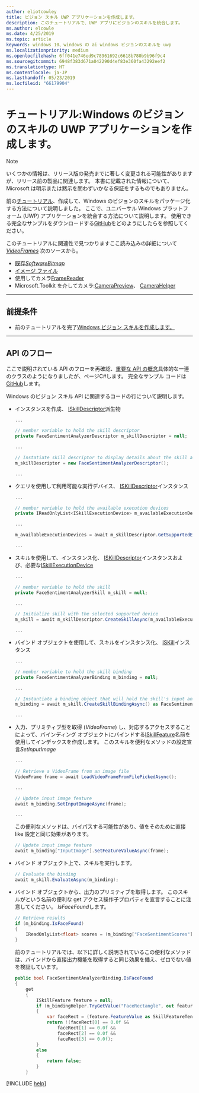 ```yaml
---
author: eliotcowley
title: ビジョン スキル UWP アプリケーションを作成します。
description: このチュートリアルで、UWP アプリにビジョンのスキルを統合します。
ms.author: elcowle
ms.date: 4/25/2019
ms.topic: article
keywords: windows 10、windows の ai windows ビジョンのスキルを uwp
ms.localizationpriority: medium
ms.openlocfilehash: 6ff041e746ed9c78961692c6618b780b9b96f9c4
ms.sourcegitcommit: 6948f383d671a042290d4ef83e360fa43292eef2
ms.translationtype: HT
ms.contentlocale: ja-JP
ms.lasthandoff: 05/23/2019
ms.locfileid: "66179904"
---
```

# <a name="tutorial-create-a-windows-vision-skill-uwp-application"></a>チュートリアル:Windows のビジョンのスキルの UWP アプリケーションを作成します。

> [!NOTE]
> いくつかの情報は、リリース版の発売までに著しく変更される可能性がありますが、リリース前の製品に関連します。 本書に記載された情報について、Microsoft は明示または黙示を問わずいかなる保証をするものでもありません。

前の[チュートリアル](tutorial.md)、作成して、Windows のビジョンのスキルをパッケージ化する方法について説明しました。 ここで、ユニバーサル Windows プラットフォーム (UWP) アプリケーションを統合する方法について説明します。 使用できる完全なサンプルをダウンロードする[GitHub](https://github.com/Microsoft/WindowsVisionSkillsPreview/tree/master/samples/SentimentAnalyzerCustomSkill)をどのようにしたらを参照してください。

このチュートリアルに関連性で見つかりますここ読み込みの詳細について *[VideoFrames](https://docs.microsoft.com/uwp/api/Windows.Media.VideoFrame)* 次のソースから。
- [既存*SoftwareBitmap*](https://docs.microsoft.com/uwp/api/windows.media.videoframe.createwithsoftwarebitmap#Windows_Media_VideoFrame_CreateWithSoftwareBitmap_Windows_Graphics_Imaging_SoftwareBitmap_)
- [イメージ ファイル](https://docs.microsoft.com/windows/uwp/audio-video-camera/imaging#create-a-softwarebitmap-from-an-image-file-with-bitmapdecoder)
- 使用してカメラ[FrameReader](https://docs.microsoft.com/windows/uwp/audio-video-camera/process-media-frames-with-mediaframereader)
- Microsoft.Toolkit を介してカメラ:[CameraPreview](https://docs.microsoft.com/windows/communitytoolkit/controls/camerapreview)、 [CameraHelper](https://docs.microsoft.com/windows/communitytoolkit/helpers/camerahelper)

---
## <a name="prerequisites"></a>前提条件

- 前のチュートリアルを完了[Windows ビジョン スキルを作成します。](tutorial.md)
---

## <a name="api-flow"></a>API のフロー
ここで説明されている API のフローを再確認、[重要な API の概念](important-api-concepts.md#APIFlow)具体的な一連のクラスのようになりましたが、ページC#します。 完全なサンプル コードは[GitHub](https://github.com/Microsoft/WindowsVisionSkillsPreview/blob/master/samples/SentimentAnalyzerCustomSkill/cs/FaceSentimentAnalysisTestApp/MainPage.xaml.cs)します。 

Windows のビジョン スキル API に関連するコードの行について説明します。 

+ インスタンスを作成、 [ISkillDescriptor][ISkillDescriptor]派生物

    ```csharp
    ...
    
    // member variable to hold the skill descriptor
    private FaceSentimentAnalyzerDescriptor m_skillDescriptor = null;
    
    ...
    
    // Instatiate skill descriptor to display details about the skill and populate UI
    m_skillDescriptor = new FaceSentimentAnalyzerDescriptor();

    ...
    ```

+ クエリを使用して利用可能な実行デバイス、 [ISKillDescriptor][ISKillDescriptor]インスタンス
    ```csharp
    ...
    
    // member variable to hold the available execution devices
    private IReadOnlyList<ISkillExecutionDevice> m_availableExecutionDevices = null;
    
    ...
    
    m_availableExecutionDevices = await m_skillDescriptor.GetSupportedExecutionDevicesAsync();

    ...
    ```

+ スキルを使用して、インスタンス化、 [ISKillDescriptor][ISKillDescriptor]インスタンスおよび、必要な[ISkillExecutionDevice][ISkillExecutionDevice]
    ```csharp
    ...
    
    // member variable to hold the skill
    private FaceSentimentAnalyzerSkill m_skill = null;
    
    ...
    
    // Initialize skill with the selected supported device
    m_skill = await m_skillDescriptor.CreateSkillAsync(m_availableExecutionDevices[UISkillExecutionDevices.SelectedIndex]) as FaceSentimentAnalyzerSkill;

    ...
    ```

+ バインド オブジェクトを使用して、スキルをインスタンス化、 [ISKill][ISKill]インスタンス
    ```csharp
    ...
    
    // member variable to hold the skill binding
    private FaceSentimentAnalyzerBinding m_binding = null;
    
    ...
    
   // Instantiate a binding object that will hold the skill's input and output resource
   m_binding = await m_skill.CreateSkillBindingAsync() as FaceSentimentAnalyzerBinding;

    ...
    ```

+ 入力、プリミティブ型を取得 (*VideoFrame*) し、対応するアクセスすることによって、バインディング オブジェクトにバインドする[ISkillFeature][ISkillFeature]名前を使用してインデックスを作成します。 このスキルを便利なメソッドの設定宣言*SetInputImage*
    ```csharp
    ...

    // Retrieve a VideoFrame from an image file
    VideoFrame frame = await LoadVideoFrameFromFilePickedAsync();

    ...

    // Update input image feature
    await m_binding.SetInputImageAsync(frame);

    ...
    ```
    この便利なメソッドは、バイパスする可能性があり、値をそのために直接 like 設定と同じ効果があります。

    ```csharp
    // Update input image feature
    await m_binding["InputImage"].SetFeatureValueAsync(frame);
    ```

+ バインド オブジェクト上で、スキルを実行します。
    ```csharp
    // Evaluate the binding
    await m_skill.EvaluateAsync(m_binding);
    ```

+ バインド オブジェクトから、出力のプリミティブを取得します。 このスキルがという名前の便利な get アクセス操作子プロパティを宣言することに注意してください。 *IsFaceFound*します。
    ```csharp
    // Retrieve results
    if (m_binding.IsFaceFound)
    {
        IReadOnlyList<float> scores = (m_binding["FaceSentimentScores"].FeatureValue as SkillFeatureTensorFloatValue).GetAsVectorView();
    }
    ```

    前のチュートリアルでは、以下に詳しく説明されているこの便利なメソッドは、バインドから直接出力機能を取得すると同じ効果を備え、ゼロでない値を検証しています。

    ```csharp
    public bool FaceSentimentAnalyzerBinding.IsFaceFound
    {
        get
        {
            ISkillFeature feature = null;
            if (m_bindingHelper.TryGetValue("FaceRectangle", out feature))
            {
                var faceRect = (feature.FeatureValue as SkillFeatureTensorFloatValue).GetAsVectorView();
                return !(faceRect[0] == 0.0f &&
                    faceRect[1] == 0.0f &&
                    faceRect[2] == 0.0f &&
                    faceRect[3] == 0.0f);
            }
            else
            {
                return false;
            }
        }
    ```



[!INCLUDE [help](../includes/get-help-vision.md)]

[SkillInterfacePreview]: https://docs.microsoft.com/dotnet/api/microsoft.ai.skills.skillinterfacepreview

[ISkillDescriptor]: https://docs.microsoft.com/dotnet/api/microsoft.ai.skills.skillinterfacepreview.iskilldescriptor

[ISkill]: https://docs.microsoft.com/dotnet/api/microsoft.ai.skills.skillinterfacepreview.iskill

[ISkillBinding]: https://docs.microsoft.com/dotnet/api/microsoft.ai.skills.skillinterfacepreview.iskillbinding

[ISkillExecutionDevice]: https://docs.microsoft.com/dotnet/api/microsoft.ai.skills.skillinterfacepreview.iskillexecutiondevice

[ISkillFeature]: https://docs.microsoft.com/dotnet/api/microsoft.ai.skills.skillinterfacepreview.iskillfeature

[ISkillFeatureValue]: https://docs.microsoft.com/dotnet/api/microsoft.ai.skills.skillinterfacepreview.iskillfeaturevalue

